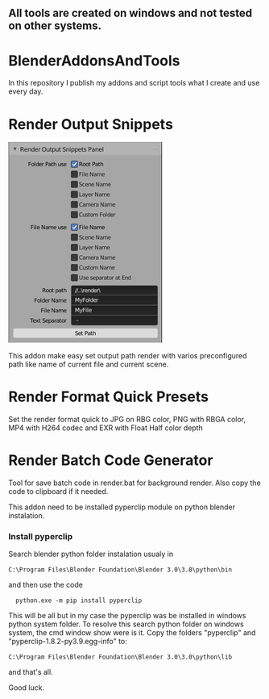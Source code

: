 ## All tools are created on windows and not tested on other systems.

# BlenderAddonsAndTools
In this repository I publish my addons and script tools what I create and use every day.

# Render Output Snippets

![Render Output Snippets](/PanelPreview.PNG)

This addon make easy set output path render with varios preconfigured path like name of current file and current scene.


# Render Format Quick Presets

Set the render format quick to JPG on RBG color, PNG with RBGA color, MP4 with H264 codec and EXR with Float Half color depth

# Render Batch Code Generator

Tool for save batch code in render.bat for background render. Also copy the code to clipboard if it needed. 

This addon need to be installed pyperclip module on python blender instalation.

### Install pyperclip

Search blender python folder instalation usualy in
```
C:\Program Files\Blender Foundation\Blender 3.0\3.0\python\bin
```

and then use the code
```
  python.exe -m pip install pyperclip
```

This will be all but in my case the pyperclip was be installed in windows python system folder.
To resolve this search python folder on windows system, the cmd window show were is it.
Copy the folders "pyperclip" and "pyperclip-1.8.2-py3.9.egg-info" to:
```
C:\Program Files\Blender Foundation\Blender 3.0\3.0\python\lib
```

and that's all.

Good luck.